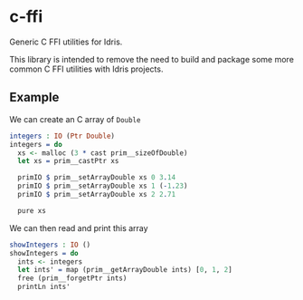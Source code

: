 # c-ffi

Generic C FFI utilities for Idris.

This library is intended to remove the need to build and package some more common C FFI utilities with Idris projects.

## Example

We can create an C array of `Double`
<!-- idris
import System.FFI
import Prim.Array
import Prim.SizeOf
-->
```idris
integers : IO (Ptr Double)
integers = do
  xs <- malloc (3 * cast prim__sizeOfDouble)
  let xs = prim__castPtr xs

  primIO $ prim__setArrayDouble xs 0 3.14
  primIO $ prim__setArrayDouble xs 1 (-1.23)
  primIO $ prim__setArrayDouble xs 2 2.71

  pure xs
```
We can then read and print this array
```idris
showIntegers : IO ()
showIntegers = do
  ints <- integers
  let ints' = map (prim__getArrayDouble ints) [0, 1, 2]
  free (prim__forgetPtr ints)
  printLn ints'
```
<!-- idris
main : IO ()
main = showIntegers
-->
